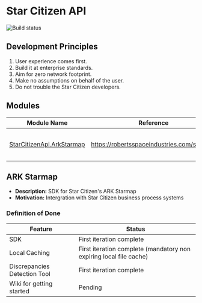 # Star Citizen API

![Build status](https://ci.appveyor.com/api/projects/status/32pxjo4lkh5h3peq?svg=true)

## Development Principles

1. User experience comes first.
2. Build it at enterprise standards.
3. Aim for zero network footprint.
4. Make no assumptions on behalf of the user.
5. Do not trouble the Star Citizen developers.

## Modules

| Module Name                               | Reference                                  | Status                        |
|-------------------------------------------|--------------------------------------------|-------------------------------|
| [StarCitizenApi.ArkStarmap](#ark-starmap) | https://robertsspaceindustries.com/starmap | Refinement through demo usage |

## ARK Starmap

- **Description:** SDK for Star Citizen's ARK Starmap
- **Motivation:** Intergration with Star Citizen business process systems

### Definition of Done

| Feature                      | Status                                                             |
|------------------------------|--------------------------------------------------------------------|
| SDK                          | First iteration complete                                           |
| Local Caching                | First iteration complete (mandatory non expiring local file cache) |
| Discrepancies Detection Tool | First iteration complete                                           |
| Wiki for getting started     | Pending                                                            |
